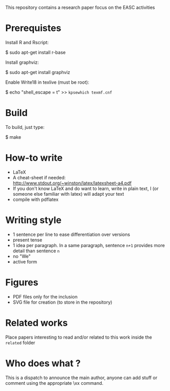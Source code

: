 This repository contains a research paper focus on the EASC activities

# Prerequistes

Install R and Rscript:

$ sudo apt-get install r-base

Install graphviz:

$ sudo apt-get install graphviz

Enable Write18 in texlive (must be root):

$ echo "shell_escape = t" >> `kpsewhich texmf.cnf`


# Build

To build, just type:

$ make


# How-to write

- LaTeX
- A cheat-sheet if needed: http://www.stdout.org/~winston/latex/latexsheet-a4.pdf
- If you don't know LaTeX and do want to learn, write in plain text, I (or someone else familiar with latex) will adapt your text
- compile with pdflatex

# Writing style

- 1 sentence per line to ease differentiation over versions
- present tense
- 1 idea per paragraph. In a same paragraph, sentence `n+1` provides more detail than sentence `n`
- no "We"
- active form

# Figures

- PDF files only for the inclusion
- SVG file for creation (to store in the repository)

# Related works

Place papers interesting to read and/or related to this work inside the `related` folder

# Who does what ?

This is a dispatch to announce the main author, anyone can add stuff or comment using the appropriate \xx command.


